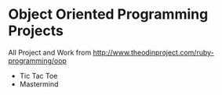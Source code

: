 Object Oriented Programming Projects
================

All Project and Work from http://www.theodinproject.com/ruby-programming/oop
* Tic Tac Toe
* Mastermind
